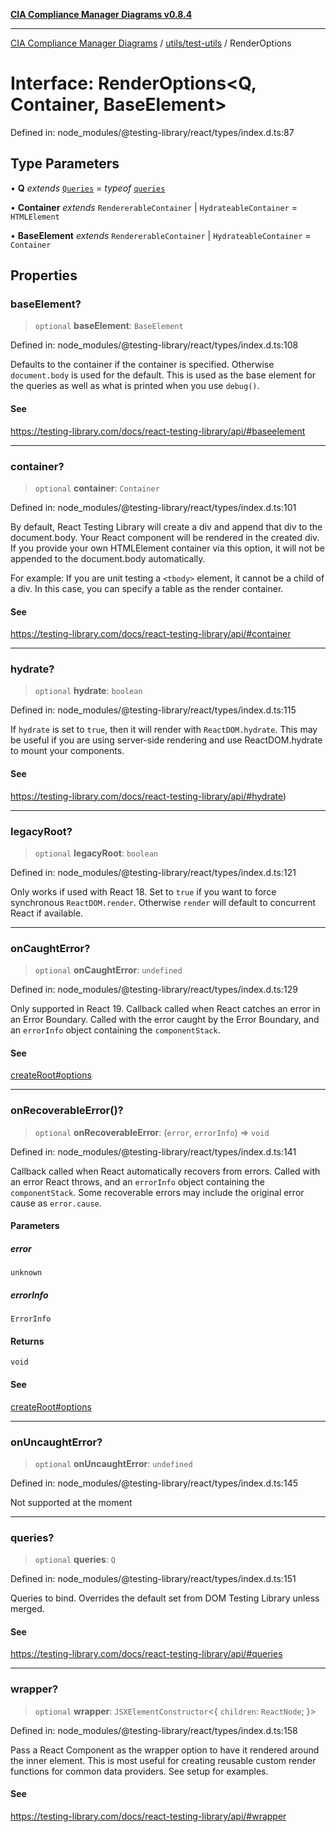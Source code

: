 [**CIA Compliance Manager Diagrams v0.8.4**](../../../README.md)

***

[CIA Compliance Manager Diagrams](../../../modules.md) / [utils/test-utils](../README.md) / RenderOptions

# Interface: RenderOptions\<Q, Container, BaseElement\>

Defined in: node\_modules/@testing-library/react/types/index.d.ts:87

## Type Parameters

• **Q** *extends* [`Queries`](Queries.md) = *typeof* [`queries`](../namespaces/queries/README.md)

• **Container** *extends* `RendererableContainer` \| `HydrateableContainer` = `HTMLElement`

• **BaseElement** *extends* `RendererableContainer` \| `HydrateableContainer` = `Container`

## Properties

### baseElement?

> `optional` **baseElement**: `BaseElement`

Defined in: node\_modules/@testing-library/react/types/index.d.ts:108

Defaults to the container if the container is specified. Otherwise `document.body` is used for the default. This is used as
 the base element for the queries as well as what is printed when you use `debug()`.

#### See

https://testing-library.com/docs/react-testing-library/api/#baseelement

***

### container?

> `optional` **container**: `Container`

Defined in: node\_modules/@testing-library/react/types/index.d.ts:101

By default, React Testing Library will create a div and append that div to the document.body. Your React component will be rendered in the created div. If you provide your own HTMLElement container via this option,
 it will not be appended to the document.body automatically.

 For example: If you are unit testing a `<tbody>` element, it cannot be a child of a div. In this case, you can
 specify a table as the render container.

#### See

https://testing-library.com/docs/react-testing-library/api/#container

***

### hydrate?

> `optional` **hydrate**: `boolean`

Defined in: node\_modules/@testing-library/react/types/index.d.ts:115

If `hydrate` is set to `true`, then it will render with `ReactDOM.hydrate`. This may be useful if you are using server-side
 rendering and use ReactDOM.hydrate to mount your components.

#### See

https://testing-library.com/docs/react-testing-library/api/#hydrate)

***

### legacyRoot?

> `optional` **legacyRoot**: `boolean`

Defined in: node\_modules/@testing-library/react/types/index.d.ts:121

Only works if used with React 18.
Set to `true` if you want to force synchronous `ReactDOM.render`.
Otherwise `render` will default to concurrent React if available.

***

### onCaughtError?

> `optional` **onCaughtError**: `undefined`

Defined in: node\_modules/@testing-library/react/types/index.d.ts:129

Only supported in React 19.
Callback called when React catches an error in an Error Boundary.
Called with the error caught by the Error Boundary, and an `errorInfo` object containing the `componentStack`.

#### See

[createRoot#options](https://react.dev/reference/react-dom/client/createRoot#parameters)

***

### onRecoverableError()?

> `optional` **onRecoverableError**: (`error`, `errorInfo`) => `void`

Defined in: node\_modules/@testing-library/react/types/index.d.ts:141

Callback called when React automatically recovers from errors.
Called with an error React throws, and an `errorInfo` object containing the `componentStack`.
Some recoverable errors may include the original error cause as `error.cause`.

#### Parameters

##### error

`unknown`

##### errorInfo

`ErrorInfo`

#### Returns

`void`

#### See

[createRoot#options](https://react.dev/reference/react-dom/client/createRoot#parameters)

***

### onUncaughtError?

> `optional` **onUncaughtError**: `undefined`

Defined in: node\_modules/@testing-library/react/types/index.d.ts:145

Not supported at the moment

***

### queries?

> `optional` **queries**: `Q`

Defined in: node\_modules/@testing-library/react/types/index.d.ts:151

Queries to bind. Overrides the default set from DOM Testing Library unless merged.

#### See

https://testing-library.com/docs/react-testing-library/api/#queries

***

### wrapper?

> `optional` **wrapper**: `JSXElementConstructor`\<\{ `children`: `ReactNode`; \}\>

Defined in: node\_modules/@testing-library/react/types/index.d.ts:158

Pass a React Component as the wrapper option to have it rendered around the inner element. This is most useful for creating
 reusable custom render functions for common data providers. See setup for examples.

#### See

https://testing-library.com/docs/react-testing-library/api/#wrapper
